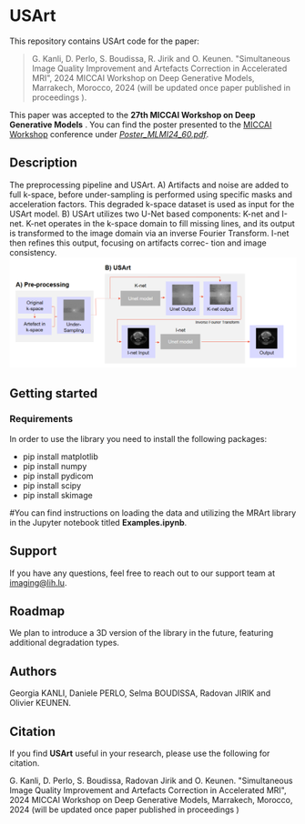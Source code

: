 # USArt

This repository contains USArt code for the paper: 
> G. Kanli, D. Perlo, S. Boudissa, R. Jirik  and O. Keunen.
> "Simultaneous Image Quality Improvement and Artefacts Correction in Accelerated MRI", 2024 MICCAI Workshop on Deep Generative Models, Marrakech, Morocco, 2024 (will be updated once paper published in proceedings ).



This paper was accepted to the **27th MICCAI Workshop on Deep Generative Models** . You can find the poster presented to the [MICCAI Workshop](https://conferences.miccai.org/2024/en/workshops.asp) conference under [*Poster_MLMI24_60.pdf*](https://github.com/TransRad/USArt/blob/main/Poster_MLMI24_60.pdf).

## Description
The preprocessing pipeline and USArt. A) Artifacts and noise are added to full k-space, before under-sampling is performed using specific masks and acceleration
factors. This degraded k-space dataset is used as input for the USArt model. B) USArt utilizes two U-Net based components: K-net and I-net. K-net operates in the k-space
domain to fill missing lines, and its output is transformed to the image domain via an inverse Fourier Transform. I-net then refines this output, focusing on artifacts correc-
tion and image consistency.
![Alt text](pre.PNG)

## Getting started
### Requirements

In order to use the library you need to install the following packages:
- pip install matplotlib
- pip install numpy
- pip install pydicom
- pip install scipy
- pip install skimage


#You can find instructions on loading the data and utilizing the MRArt library in the Jupyter notebook titled **Examples.ipynb**.

## Support
If you have any questions, feel free to reach out to our support team at imaging@lih.lu.

## Roadmap
We plan to introduce a 3D version of the library in the future, featuring additional degradation types.

## Authors
Georgia KANLI, Daniele PERLO, Selma BOUDISSA, Radovan JIRIK and Olivier KEUNEN.


## Citation 
If you find **USArt** useful in your research, please use the following for citation.

G. Kanli, D. Perlo, S. Boudissa, Radovan Jirik  and O. Keunen. "Simultaneous Image Quality Improvement and Artefacts Correction in Accelerated MRI", 2024 MICCAI Workshop on Deep Generative Models, Marrakech, Morocco, 2024 (will be updated once paper published in proceedings )



